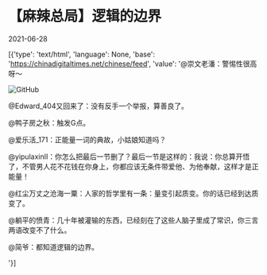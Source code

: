 # 【麻辣总局】逻辑的边界

2021-06-28

[{'type': 'text/html', 'language': None, 'base': 'https://chinadigitaltimes.net/chinese/feed', 'value': '@崇文老潘：警惕性很高呀～

![GitHub](https://chinadigitaltimes.net/chinese/files/2021/06/image-1624863239348.png)



@Edward_404又回来了：没有反手一个举报，算善良了。

@鸭子房之秋：触发G点。

@爱乐活_171：正能量一词的典故，小姑娘知道吗？

@yipulaxinII：你怎么把最后一节删了？最后一节是这样的：我说：你总算开悟了，不管男人花不花钱在你身上，你都应该无条件带爱他、为他奉献，这样才是正能量！

@红尘万丈之沧海一粟：人家的哲学里有一条：量变引起质变。你的话已经到达质变了。

@躺平的愤青：几十年被灌输的东西，已经刻在了这些人脑子里成了常识，你三言两语改变不了什么。

@简爷：都知道逻辑的边界。

'}]
